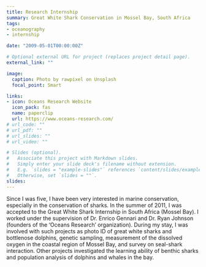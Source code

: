 ```yaml
---
title: Research Internship
summary: Great White Shark Conservation in Mossel Bay, South Africa
tags:
- oceanography
- internship

date: "2009-05-01T00:00:00Z"

# Optional external URL for project (replaces project detail page).
external_link: ""

image:
  caption: Photo by rawpixel on Unsplash
  focal_point: Smart

links:
- icon: Oceans Research Website
  icon_pack: fas
  name: paperclip
  url: https://www.oceans-research.com/
# url_code: ""
# url_pdf: ""
# url_slides: ""
# url_video: ""

# Slides (optional).
#   Associate this project with Markdown slides.
#   Simply enter your slide deck's filename without extension.
#   E.g. `slides = "example-slides"` references `content/slides/example-slides.md`.
#   Otherwise, set `slides = ""`.
slides:
---
```


Since I was five, I have been very interested in marine conservation, especially in the conservation of sharks. In the summer of 2011, I was accepted to the Great White Shark Internship in South Africa (Mossel Bay). I worked under the supervision of Dr. Enrico Gennari and Dr. Ryan Johnson (founders of the ‘Oceans Research’ organization). During my stay, I was involved with such projects as photo ID of great white sharks and bottlenose dolphins, genetic sampling, measurement of the dissolved oxygen in the coastal region of Mossel Bay, and survey on seal-shark interaction. Other projects investigated the learning ability of benthic sharks and population analysis of dolphins and whales in the bay. 




